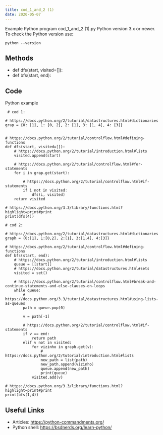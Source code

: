 ```yaml
---
title: cod_1_and_2 (1)
date: 2020-05-07
---
```

Example Python program cod_1_and_2 (1).py
Python version 3.x or newer.
To check the Python version use:

    python --version


## Methods

* def dfs(start, visited=[]):
* def bfs(start, end):

## Code

Python example

     # cod 1:
    
    # https://docs.python.org/2/tutorial/datastructures.html#dictionaries
    grap = {0: [1], 1: [0, 2], 2: [1], 3: [1, 4], 4: [3]}
    
    
    # https://docs.python.org/2/tutorial/controlflow.html#defining-functions
    def dfs(start, visited=[]):
        # https://docs.python.org/2/tutorial/introduction.html#lists
        visited.append(start)
    
        # https://docs.python.org/2/tutorial/controlflow.html#for-statements
        for i in grap.get(start):
    
            # https://docs.python.org/2/tutorial/controlflow.html#if-statements
            if i not in visited:
                dfs(i, visited)
        return visited
    
    # https://docs.python.org/3.3/library/functions.html?highlight=print#print
    print(dfs(4))
    
    # cod 2:
    
    # https://docs.python.org/2/tutorial/datastructures.html#dictionaries
    graph = {0:[1], 1:[0,2], 2:[1], 3:[1,4], 4:[3]}
    
    # https://docs.python.org/2/tutorial/controlflow.html#defining-functions
    def bfs(start, end):
        # https://docs.python.org/2/tutorial/introduction.html#lists
        queue = [[start]]
        # https://docs.python.org/2/tutorial/datastructures.html#sets
        visited = set()
    
        # https://docs.python.org/2/tutorial/controlflow.html#break-and-continue-statements-and-else-clauses-on-loops
        while queue:
            # https://docs.python.org/3.3/tutorial/datastructures.html#using-lists-as-queues
            path = queue.pop(0)
    
            v = path[-1]
    
            # https://docs.python.org/2/tutorial/controlflow.html#if-statements
            if v == end:
                return path
            elif v not in visited:
                for vizinho in graph.get(v):
                    # https://docs.python.org/2/tutorial/introduction.html#lists
                    new_path = list(path)
                    new_path.append(vizinho)
                    queue.append(new_path)
                    print(queue)
                visited.add(v)
    
    # https://docs.python.org/3.3/library/functions.html?highlight=print#print
    print(bfs(1,4))

## Useful Links

- Articles: https://python-commandments.org/
- Python shell: https://bsdnerds.org/learn-python/
